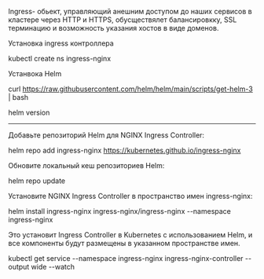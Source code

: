 Ingress- обьект, управляющий анешним доступом до наших сервисов в кластере через HTTP и HTTPS, обусществялет балансировкку, SSL терминацию и возможность указания хостов в виде доменов.

Установка ingress контроллера

kubectl create ns ingress-nginx

Устанвока Helm

curl https://raw.githubusercontent.com/helm/helm/main/scripts/get-helm-3 | bash

helm version

-----

Добавьте репозиторий Helm для NGINX Ingress Controller:

helm repo add ingress-nginx https://kubernetes.github.io/ingress-nginx

Обновите локальный кеш репозиториев Helm:

helm repo update

Установите NGINX Ingress Controller в пространство имен ingress-nginx:

helm install ingress-nginx ingress-nginx/ingress-nginx --namespace ingress-nginx

Это установит Ingress Controller в Kubernetes с использованием Helm, и все компоненты будут размещены в указанном пространстве имен.


kubectl get service --namespace ingress-nginx ingress-nginx-controller --output wide --watch
